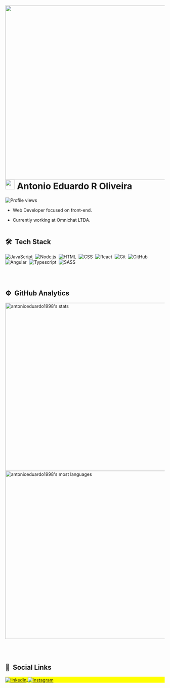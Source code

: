 <div> 
<img align="right" height="550em" src="https://gist.githubusercontent.com/AntonioEduardo1998/66c099c63c9d2e1dc8119b25f2248dc0/raw/77fffd5ac22af4105fe611dcbeee5afa502c6015/githubcard.svg"/>
<h1 align="left"> <img src="https://raw.githubusercontent.com/kaueMarques/kaueMarques/master/hi.gif" width="30px"> Antonio Eduardo R Oliveira</h1>
<p align="left"> <img src="https://komarev.com/ghpvc/?username=AntonioEduardo1998&color=blue" alt="Profile views" /> </p>

- Web Developer focused on front-end.

- Currently working at Omnichat LTDA.
<br><br>

## 🛠 &nbsp;Tech Stack

![JavaScript](https://img.shields.io/badge/-JavaScript-05122A?style=flat&logo=javascript)&nbsp;
![Node.js](https://img.shields.io/badge/-Node.js-05122A?style=flat&logo=node.js)&nbsp;
![HTML](https://img.shields.io/badge/-HTML-05122A?style=flat&logo=HTML5)&nbsp;
![CSS](https://img.shields.io/badge/-CSS-05122A?style=flat&logo=CSS3&logoColor=1572B6)&nbsp;
![React](https://img.shields.io/badge/-React-05122A?style=flat&logo=react)&nbsp;
![Git](https://img.shields.io/badge/-Git-05122A?style=flat&logo=git)&nbsp;
![GitHub](https://img.shields.io/badge/-GitHub-05122A?style=flat&logo=github)&nbsp;
![Angular](https://img.shields.io/badge/-Angular-05122A?style=flat&logo=angular)&nbsp;
![Typescript](https://img.shields.io/badge/-Typescript-05122A?style=flat&logo=Typescript)&nbsp;
![SASS](https://img.shields.io/badge/-SASS-05122A?style=flat&logo=SASS)&nbsp;




<br><br>

## ⚙️ &nbsp;GitHub Analytics

<p align="left">
<img width="530em" src="https://github-readme-stats.vercel.app/api?username=AntonioEduardo1998&show_icons=true&theme=tokyonight" alt="antonioeduardo1998's stats"/>
<img width="530em" src="https://github-readme-stats.vercel.app/api/top-langs/?username=AntonioEduardo1998&layout=compact&theme=tokyonight" alt="antonioeduardo1998's most languages"/>
</p>

<br><br>

## 💬 &nbsp;Social Links

<p align="left" style="background:yellow">
<a href="https://www.linkedin.com/in/antonio-eduardo-ribeiro-de-oliveira-9a7278127/" target="_blank">
  <img align="center" src="https://img.shields.io/badge/-antoniooliveira-05122A?style=flat&logo=linkedin" alt="linkedin"/>
</a>
<a href="https://instagram.com/_du_ardo" target="_blank">
 <img align="center" src="https://img.shields.io/badge/-eduardooliveira-05122A?style=flat&logo=instagram" alt="instagram"/>
</a>
</p>

